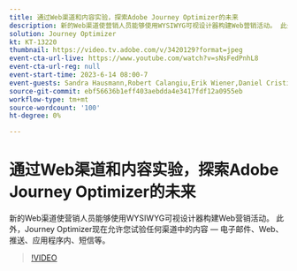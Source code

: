 ```yaml
---
title: 通过Web渠道和内容实验，探索Adobe Journey Optimizer的未来
description: 新的Web渠道使营销人员能够使用WYSIWYG可视设计器构建Web营销活动。 此外，Journey Optimizer现在允许您试验任何渠道中的内容 — 电子邮件、Web、推送、应用程序内、短信等。
solution: Journey Optimizer
kt: KT-13220
thumbnail: https://video.tv.adobe.com/v/3420129?format=jpeg
event-cta-url-live: https://www.youtube.com/watch?v=sNsFedPnhL8
event-cta-url-reg: null
event-start-time: 2023-6-14 08:00-7
event-guests: Sandra Hausmann,Robert Calangiu,Erik Wiener,Daniel Cristian Popescu
source-git-commit: ebf56636b1eff403aebdda4e3417fdf12a0955eb
workflow-type: tm+mt
source-wordcount: '100'
ht-degree: 0%

---
```


# 通过Web渠道和内容实验，探索Adobe Journey Optimizer的未来

新的Web渠道使营销人员能够使用WYSIWYG可视设计器构建Web营销活动。 此外，Journey Optimizer现在允许您试验任何渠道中的内容 — 电子邮件、Web、推送、应用程序内、短信等。

>[!VIDEO](https://video.tv.adobe.com/v/3420129/?learn=on)
